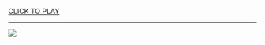 
<a href="https://premium76.site?title=unblocked_games_org&ref=13M">CLICK TO PLAY</a></h3>
<hr>

<a href="https://premium76.site?title=unblocked_games_org&ref=13M"><img src="https://clearcache.store/games.png"></a>


